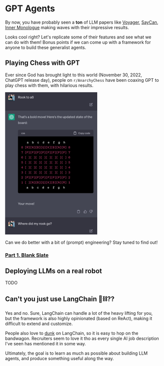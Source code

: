 # GPT Agents

By now, you have probably seen a **ton** of LLM papers like [Voyager](https://voyager.minedojo.org/), [SayCan](https://say-can.github.io), [Inner Monologue](https://innermonologue.github.io/) making waves with their impressive results. 

Looks cool right? Let's replicate some of their features and see what we can do with them! Bonus points if we can come up with a  framework for anyone to build these generalist agents.

## Playing Chess with GPT

Ever since God has brought light to this world (November 30, 2022, ChatGPT release day), people on `r/AnarchyChess` have been coaxing GPT to play chess with them, with hilarious results.

<img src="/static/images/gpt-chess-fail.png" alt="chatgpt-chess-fail" width="300"/>

Can we do better with a bit of (prompt) engineering? Stay tuned to find out!

### [Part 1. Blank Slate](llm-chess-1)

## Deploying LLMs on a real robot

TODO

## Can't you just use LangChain 🦜⛓️??

Yes and no.
Sure, LangChain can handle a lot of the heavy lifting for you, but the framework is also highly opinionated (based on ReAct), making it difficult to extend and customize.

People also love to [dunk](https://minimaxir.com/2023/07/langchain-problem/) on LangChain, so it is easy to hop on the bandwagon. Recruiters seem to love it tho as every single AI job description I've seen has mentioned it in some way.

Ultimately, the goal is to learn as much as possible about building LLM agents, and produce something useful along the way.